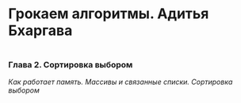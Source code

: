 # Грокаем алгоритмы. Адитья Бхаргава
<image src=https://img4.labirint.ru/rc/3a7e6da517de3fd690f748433aef73b4/363x561q80/books58/571060/cover.jpg?1598873204 alt=''>

### Глава 2. Сортировка выбором
_Как работает память. Массивы и связанные списки. Сортировка выбором_

